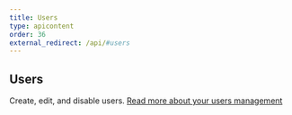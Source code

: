 ```yaml
---
title: Users
type: apicontent
order: 36
external_redirect: /api/#users
---
```


## Users

Create, edit, and disable users. [Read more about your users management][1]

[1]: /account_management/users
